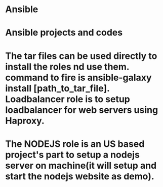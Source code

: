 # Ansible
Ansible projects and codes
==========================
The tar files can be used directly to install the roles nd use them.
command to fire is ansible-galaxy install [path_to_tar_file].
Loadbalancer role is to setup loadbalancer for web servers using Haproxy.
=========================================================================
The NODEJS role is an US based project's part to setup a nodejs server on machine(it will setup and start the nodejs website as demo).
======================================================================================================================================

